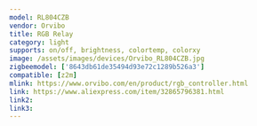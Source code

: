 ```yaml
---
model: RL804CZB
vendor: Orvibo
title: RGB Relay
category: light
supports: on/off, brightness, colortemp, colorxy
image: /assets/images/devices/Orvibo_RL804CZB.jpg
zigbeemodel: ['8643db61de35494d93e72c1289b526a3']
compatible: [z2m]
mlink: https://www.orvibo.com/en/product/rgb_controller.html
link: https://www.aliexpress.com/item/32865796381.html
link2: 
link3: 
---
```

